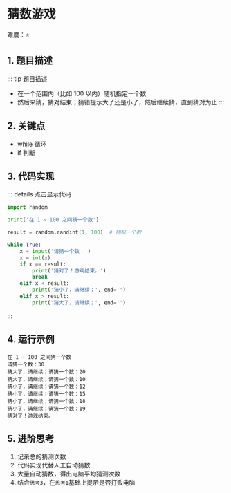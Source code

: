 # 猜数游戏

难度：:star:

## 1. 题目描述
::: tip 题目描述
- 在一个范围内（比如 100 以内）随机指定一个数
- 然后来猜，猜对结束；猜错提示大了还是小了，然后继续猜，直到猜对为止
:::

## 2. 关键点
- while 循环
- if 判断


## 3. 代码实现
::: details 点击显示代码
```python
import random

print('在 1 ~ 100 之间猜一个数')

result = random.randint(1, 100)  # 随机一个数

while True:
    x = input('请猜一个数：')
    x = int(x)
    if x == result:
        print('猜对了！游戏结束。')
        break
    elif x < result:
        print('猜小了，请继续；', end='')
    elif x > result:
        print('猜大了，请继续；', end='')
```
:::

## 4. 运行示例
```
在 1 ~ 100 之间猜一个数
请猜一个数：30
猜大了，请继续；请猜一个数：20
猜大了，请继续；请猜一个数：10
猜小了，请继续；请猜一个数：12
猜小了，请继续；请猜一个数：15
猜小了，请继续；请猜一个数：18
猜小了，请继续；请猜一个数：19
猜对了！游戏结束。
```

## 5. 进阶思考
1. 记录总的猜测次数
2. 代码实现代替人工自动猜数
3. 大量自动猜数，得出电脑平均猜测次数
4. 结合`思考3`，在`思考1`基础上提示是否打败电脑
